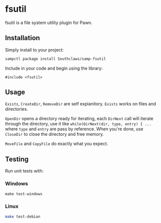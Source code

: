 # fsutil

fsutil is a file system utility plugin for Pawn.

## Installation

Simply install to your project:

```bash
sampctl package install Southclaws/samp-fsutil
```

Include in your code and begin using the library:

```pawn
#include <fsutil>
```

## Usage

`Exists`, `CreateDir`, `RemoveDir` are self explanitory. `Exists` works on files
and directories.

`OpenDir` opens a directory ready for iterating, each `DirNext` call will
iterate through the directory, use it like
`while(DirNext(dir, type, entry) { ...` where `type` and `entry` are pass by
reference. When you're done, use `CloseDir` to close the directory and free
memory.

`MoveFile` and `CopyFile` do exactly what you expect.

## Testing

Run unit tests with:

### Windows

```powershell
make test-windows
```

### Linux

```bash
make test-debian
```

